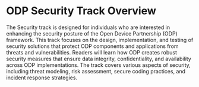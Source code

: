 # ODP Security Track Overview
The Security track is designed for individuals who are interested in enhancing the security posture of the Open Device Partnership (ODP) framework. This track focuses on the design, implementation, and testing of security solutions that protect ODP components and applications from threats and vulnerabilities. Readers will learn how ODP creates robust security measures that ensure data integrity, confidentiality, and availability across ODP implementations. The track covers various aspects of security, including threat modeling, risk assessment, secure coding practices, and incident response strategies.    
